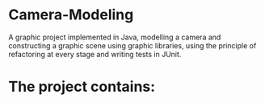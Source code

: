 # Camera-Modeling

A graphic project implemented in Java, modelling a camera and constructing a graphic
scene using graphic libraries, using the principle of refactoring at every stage and writing tests in JUnit.

# The project contains:
